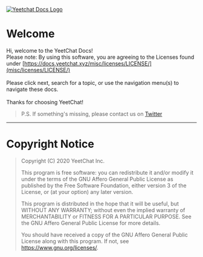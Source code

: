[![Yeetchat Docs Logo](https://yeetchat.github.io/yeetchat-docs/misc/icons/ycdocs-light-transparent.png)](https://docs.yeetchat.xyz)
# Welcome
Hi, welcome to the YeetChat Docs!<br>
Please note: By using this software, you are agreeing to the Licenses found under [https://docs.yeetchat.xyz/misc/licenses/LICENSE/](misc/licenses/LICENSE/)<br><br>
Please click next, search for a topic, or use the navigation menu(s) to navigate these docs.<br>
<br>
Thanks for choosing YeetChat!

> P.S. If something's missing, please contact us on [Twitter](https://yeetchat.xyz/dest/twitter)

----

# Copyright Notice
> Copyright (C) 2020  YeetChat Inc.
> 
> This program is free software: you can redistribute it and/or modify
> it under the terms of the GNU Affero General Public License as
> published by the Free Software Foundation, either version 3 of the
> License, or (at your option) any later version.
> 
> This program is distributed in the hope that it will be useful,
> but WITHOUT ANY WARRANTY; without even the implied warranty of
> MERCHANTABILITY or FITNESS FOR A PARTICULAR PURPOSE.  See the
> GNU Affero General Public License for more details.
> 
> You should have received a copy of the GNU Affero General Public License
> along with this program.  If not, see <https://www.gnu.org/licenses/>.
